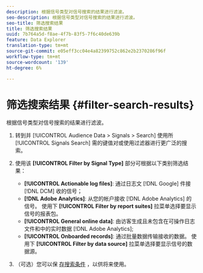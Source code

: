```yaml
---
description: 根据信号类型对信号搜索的结果进行滤波。
seo-description: 根据信号类型对信号搜索的结果进行滤波。
seo-title: 筛选搜索结果
title: 筛选搜索结果
uuid: 7b764a5d-f8ae-4f7b-83f5-7f6c40de639b
feature: Data Explorer
translation-type: tm+mt
source-git-commit: e05eff3cc04e4a82399752c862e2b2370286f96f
workflow-type: tm+mt
source-wordcount: '139'
ht-degree: 6%

---
```



# 筛选搜索结果 {#filter-search-results}

根据信号类型对信号搜索的结果进行滤波。

1. 转到并 [!UICONTROL Audience Data > Signals > Search] 使用所 [!UICONTROL Signals Search] 需的键值对或使用过滤器进行更广泛的搜索。
1. 使用该 **[!UICONTROL Filter by Signal Type]** 部分可根据以下类别筛选结果：

   * **[!UICONTROL Actionable log files]**: 通过日志文 [!DNL Google] 件接 [!DNL DCM] 收的信号；
   * **[!DNL Adobe Analytics]**: 从您的帐户接收 [!DNL Adobe Analytics] 的信号。 使用下 **[!UICONTROL Filter by report suites]** 拉菜单选择要显示信号的报表包。
   * **[!UICONTROL General online data]**: 由访客生成且未包含在可操作日志文件和中的实时数据 [!DNL Adobe Analytics];
   * **[!UICONTROL Onboarded records]**: 通过批量数据传输接收的数据。 使用下 **[!UICONTROL Filter by data source]** 拉菜单选择要显示信号的数据源。

1. （可选）您可以保 [存搜索条件](../../../features/data-explorer/data-explorer-signals-search/data-explorer-save-search.md) ，以供将来使用。
